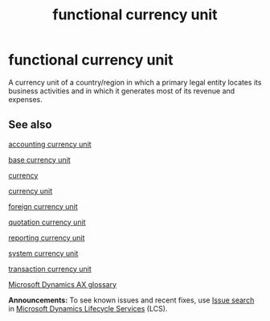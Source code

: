 ﻿---
title: " functional currency unit"
TOCTitle: " functional currency unit"
ms:assetid: DynamicsAXGlossary.1509709
ms:mtpsurl: https://technet.microsoft.com/en-us/library/dynamicsaxglossary.1509709(v=AX.60)
ms:contentKeyID: 36057627
ms.date: 08/25/2014
mtps_version: v=AX.60
f1_keywords:
- Glossary.functional currency unit
---

# functional currency unit

A currency unit of a country/region in which a primary legal entity locates its business activities and in which it generates most of its revenue and expenses.

## See also

[accounting currency unit](accounting-currency-unit.md)

[base currency unit](base-currency-unit.md)

[currency](currency.md)

[currency unit](currency-unit.md)

[foreign currency unit](foreign-currency-unit.md)

[quotation currency unit](quotation-currency-unit.md)

[reporting currency unit](reporting-currency-unit.md)

[system currency unit](system-currency-unit.md)

[transaction currency unit](transaction-currency-unit.md)

[Microsoft Dynamics AX glossary](glossary/microsoft-dynamics-ax-glossary.md)

  
**Announcements:** To see known issues and recent fixes, use [Issue search](http://go.microsoft.com/fwlink/?linkid=389258) in [Microsoft Dynamics Lifecycle Services](http://go.microsoft.com/fwlink/?linkid=306505) (LCS).

